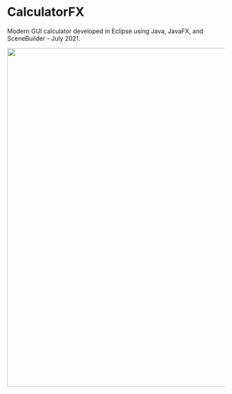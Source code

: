 # CalculatorFX
Modern GUI calculator developed in Eclipse using Java, JavaFX, and SceneBuilder - July 2021.

<img src="https://user-images.githubusercontent.com/109245538/213900055-b5184bf8-a5ce-4989-8fc8-646cdc0cb888.png" width="556" height="787">
